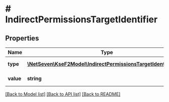 # # IndirectPermissionsTargetIdentifier

## Properties

Name | Type | Description | Notes
------------ | ------------- | ------------- | -------------
**type** | [**\NetSeven\KseF2Model\IndirectPermissionsTargetIdentifierType**](IndirectPermissionsTargetIdentifierType.md) | Typ identyfikatora. |
**value** | **string** | Wartość identyfikatora. |

[[Back to Model list]](../../README.md#models) [[Back to API list]](../../README.md#endpoints) [[Back to README]](../../README.md)
